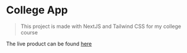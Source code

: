 # College App
> This project is made with NextJS and Tailwind CSS for my college course

The live product can be found [here](https://collegeapp-gamma.vercel.app/)